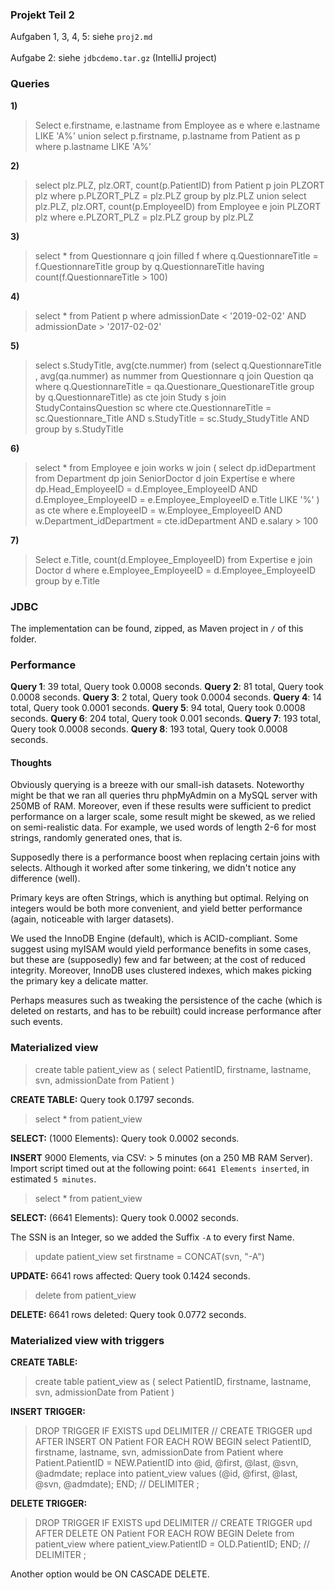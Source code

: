 ### Projekt Teil 2

Aufgaben 1, 3, 4, 5: siehe `proj2.md`
<br><br>Aufgabe 2: siehe `jdbcdemo.tar.gz` (IntelliJ project)


### Queries

**1)**

>Select e.firstname, e.lastname
from Employee as e
where e.lastname LIKE 'A%'
union 
select p.firstname, p.lastname
from Patient as p
where p.lastname LIKE 'A%'

**2)**

>select plz.PLZ, plz.ORT, count(p.PatientID)
from Patient p join PLZORT plz
where
p.PLZORT_PLZ = plz.PLZ
group by plz.PLZ
union
select plz.PLZ, plz.ORT, count(p.EmployeeID)
from Employee e join PLZORT plz
where
e.PLZORT_PLZ = plz.PLZ
group by plz.PLZ

**3)**

>select * 
from Questionnare q join filled f
where q.QuestionnareTitle = f.QuestionnareTitle
group by q.QuestionnareTitle
having count(f.QuestionnareTitle > 100)


**4)**

>select *
from Patient p
where
admissionDate < '2019-02-02' AND
admissionDate > '2017-02-02'

**5)**


>select s.StudyTitle, avg(cte.nummer)
from 
(select q.QuestionnareTitle , avg(qa.nummer) as nummer
from Questionnare q join Question qa
where
q.QuestionnareTitle = qa.Questionare_QuestionareTitle 
group by q.QuestionnareTitle) as cte 
join Study s join StudyContainsQuestion sc 
where
cte.QuestionnareTitle = sc.Questionnare_Title AND
s.StudyTitle = sc.Study_StudyTitle AND
group by s.StudyTitle


**6)**


>select *
from Employee e join works w join
(
select dp.idDepartment
from Department dp join SeniorDoctor d join Expertise e
where 
dp.Head_EmployeeID = d.Employee_EmployeeID AND
d.Employee_EmployeeID = e.Employee_EmployeeID
e.Title LIKE '%'
) as cte
where 
e.EmployeeID = w.Employee_EmployeeID AND
w.Department_idDepartment = cte.idDepartment AND
e.salary > 100

**7)**

>Select e.Title, count(d.Employee_EmployeeID) 
from Expertise e join Doctor d
where 
e.Employee_EmployeeID = d.Employee_EmployeeID
group by e.Title

### JDBC

The implementation can be found, zipped, as Maven project in `/` of this folder.

### Performance

**Query 1**:  39 total, Query took 0.0008 seconds.
**Query 2**:  81 total, Query took 0.0008 seconds.
**Query 3**:  2 total, Query took 0.0004 seconds.
**Query 4**:  14 total, Query took 0.0001 seconds.
**Query 5**:  94 total, Query took 0.0008 seconds.
**Query 6**:  204 total, Query took 0.001 seconds.
**Query 7**:  193 total, Query took 0.0008 seconds.
**Query 8**:  193 total, Query took 0.0008 seconds.

#### Thoughts

Obviously querying is a breeze with our small-ish datasets. Noteworthy might be that we ran all queries thru phpMyAdmin on a MySQL server with 250MB of RAM. Moreover, even if these results were sufficient to predict performance on a larger scale, some result might be skewed, as we relied on semi-realistic data. For example, we used words of length 2-6 for most strings, randomly generated ones, that is.

Supposedly there is a performance boost when replacing certain joins with selects. Although it worked after some tinkering, we didn't notice any difference (well).

Primary keys are often Strings, which is anything but optimal. Relying on integers would be both more convenient, and yield better performance (again, noticeable with larger datasets).

We used the InnoDB Engine (default), which is ACID-compliant. Some suggest using myISAM would yield performance benefits in some cases, but these are (supposedly) few and far between; at the cost of reduced integrity. Moreover, InnoDB uses clustered indexes, which makes picking the primary key a delicate matter.

Perhaps measures such as tweaking the persistence of the cache (which is deleted on restarts, and has to be rebuilt) could increase performance after such events.

### Materialized view

>create table patient_view as (
select PatientID, firstname, lastname, svn, admissionDate
from Patient
)

**CREATE TABLE:** Query took 0.1797 seconds.

>select * from patient_view

**SELECT:** (1000 Elements): Query took 0.0002 seconds.

**INSERT** 9000 Elements, via CSV: > 5 minutes (on a 250 MB RAM Server). Import script timed out at the following point:
`6641 Elements inserted`, in estimated `5 minutes`.

>select * from patient_view

**SELECT:** (6641 Elements): Query took 0.0002 seconds.

The SSN is an Integer, so we added the Suffix `-A` to every first Name.

>update patient_view set firstname = CONCAT(svn, "-A")

**UPDATE:** 6641 rows affected: Query took 0.1424 seconds.

>delete from patient_view

**DELETE:** 6641 rows deleted: Query took 0.0772 seconds.


### Materialized view with triggers

**CREATE TABLE:**

>create table patient_view as (
select PatientID, firstname, lastname, svn, admissionDate
from Patient
)

**INSERT TRIGGER:** 

>DROP TRIGGER IF EXISTS upd
DELIMITER //
CREATE TRIGGER upd
AFTER INSERT ON Patient
FOR EACH ROW
BEGIN
select PatientID, firstname, lastname, svn, admissionDate
from Patient
where Patient.PatientID = NEW.PatientID
into @id, @first, @last, @svn, @admdate;
replace into patient_view
values (@id, @first, @last, @svn, @admdate);
END;
//
DELIMITER ;

**DELETE TRIGGER:**

>DROP TRIGGER IF EXISTS upd
DELIMITER //
CREATE TRIGGER upd
AFTER DELETE ON Patient
FOR EACH ROW
BEGIN
Delete from patient_view
where
patient_view.PatientID = OLD.PatientID;
END;
//
DELIMITER ;

Another option would be ON CASCADE DELETE.



